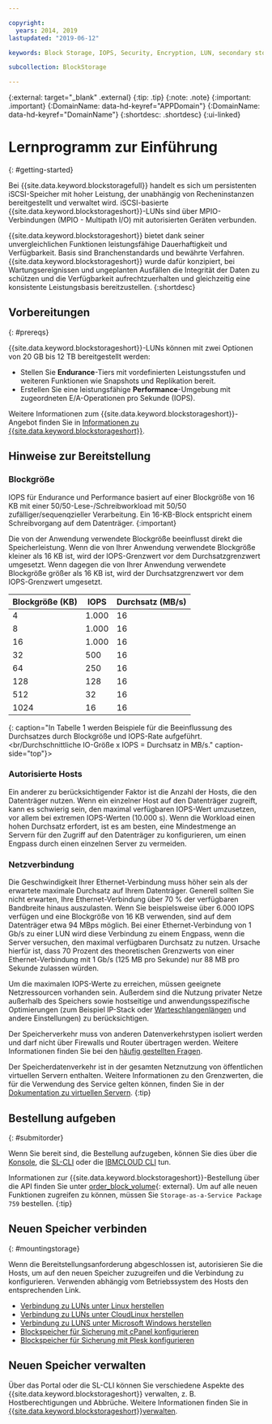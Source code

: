 ```yaml
---

copyright:
  years: 2014, 2019
lastupdated: "2019-06-12"

keywords: Block Storage, IOPS, Security, Encryption, LUN, secondary storage, mount storage, provision storage, ISCSI, MPIO, redundant

subcollection: BlockStorage

---
```

{:external: target="_blank" .external}
{:tip: .tip}
{:note: .note}
{:important: .important}
{:DomainName: data-hd-keyref="APPDomain"}
{:DomainName: data-hd-keyref="DomainName"}
{:shortdesc: .shortdesc}
{:ui-linked}

# Lernprogramm zur Einführung
{: #getting-started}

Bei {{site.data.keyword.blockstoragefull}} handelt es sich um persistenten iSCSI-Speicher mit hoher Leistung, der unabhängig von Recheninstanzen bereitgestellt und verwaltet wird. iSCSI-basierte {{site.data.keyword.blockstorageshort}}-LUNs sind über MPIO-Verbindungen (MPIO - Multipath I/O) mit autorisierten Geräten verbunden.

{{site.data.keyword.blockstorageshort}} bietet dank seiner unvergleichlichen Funktionen leistungsfähige Dauerhaftigkeit und Verfügbarkeit. Basis sind Branchenstandards und bewährte Verfahren. {{site.data.keyword.blockstorageshort}} wurde dafür konzipiert, bei Wartungsereignissen und ungeplanten Ausfällen die Integrität der Daten zu schützen und die Verfügbarkeit aufrechtzuerhalten und gleichzeitig eine konsistente Leistungsbasis bereitzustellen.
{:shortdesc}

## Vorbereitungen
{: #prereqs}

{{site.data.keyword.blockstorageshort}}-LUNs können mit zwei Optionen von 20 GB bis 12 TB bereitgestellt werden: <br/>
- Stellen Sie **Endurance**-Tiers mit vordefinierten Leistungsstufen und weiteren Funktionen wie Snapshots und Replikation bereit.
- Erstellen Sie eine leistungsfähige **Performance**-Umgebung mit zugeordneten E/A-Operationen pro Sekunde (IOPS).

Weitere Informationen zum {{site.data.keyword.blockstorageshort}}-Angebot finden Sie in [Informationen zu {{site.data.keyword.blockstorageshort}}](/docs/infrastructure/BlockStorage?topic=BlockStorage-About).

## Hinweise zur Bereitstellung

### Blockgröße

IOPS für Endurance und Performance basiert auf einer Blockgröße von 16 KB mit einer 50/50-Lese-/Schreibworkload mit 50/50 zufälliger/sequenqzieller Verarbeitung. Ein 16-KB-Block entspricht einem Schreibvorgang auf dem Datenträger.
{:important}

Die von der Anwendung verwendete Blockgröße beeinflusst direkt die Speicherleistung. Wenn die von Ihrer Anwendung verwendete Blockgröße kleiner als 16 KB ist, wird der IOPS-Grenzwert vor dem Durchsatzgrenzwert umgesetzt. Wenn dagegen die von Ihrer Anwendung verwendete Blockgröße größer als 16 KB ist, wird der Durchsatzgrenzwert vor dem IOPS-Grenzwert umgesetzt.

| Blockgröße (KB) | IOPS | Durchsatz (MB/s) |
|-----|-----|-----|
| 4 | 1.000 | 16 |
| 8 | 1.000 | 16 |
| 16 | 1.000 | 16 |
| 32 | 500 | 16 |
| 64 | 250 | 16 |
| 128 | 128 | 16 |
| 512 | 32 | 16 |
| 1024 | 16 | 16 |
{: caption="In Tabelle 1 werden Beispiele für die Beeinflussung des Durchsatzes durch Blockgröße und IOPS-Rate aufgeführt.<br/Durchschnittliche IO-Größe x IOPS = Durchsatz in MB/s." caption-side="top"}>

### Autorisierte Hosts

Ein anderer zu berücksichtigender Faktor ist die Anzahl der Hosts, die den Datenträger nutzen. Wenn ein einzelner Host auf den Datenträger zugreift, kann es schwierig sein, den maximal verfügbaren IOPS-Wert umzusetzen, vor allem bei extremen IOPS-Werten (10.000 s). Wenn die Workload einen hohen Durchsatz erfordert, ist es am besten, eine Mindestmenge an Servern für den Zugriff auf den Datenträger zu konfigurieren, um einen Engpass durch einen einzelnen Server zu vermeiden.

### Netzverbindung

Die Geschwindigkeit Ihrer Ethernet-Verbindung muss höher sein als der erwartete maximale Durchsatz auf Ihrem Datenträger. Generell sollten Sie nicht erwarten, Ihre Ethernet-Verbindung über 70 % der verfügbaren Bandbreite hinaus auszulasten. Wenn Sie beispielsweise über 6.000 IOPS verfügen und eine Blockgröße von 16 KB verwenden, sind auf dem Datenträger etwa 94 MBps möglich. Bei einer Ethernet-Verbindung von 1 Gb/s zu einer LUN wird diese Verbindung zu einem Engpass, wenn die Server versuchen, den maximal verfügbaren Durchsatz zu nutzen. Ursache hierfür ist, dass 70 Prozent des theoretischen Grenzwerts von einer Ethernet-Verbindung mit 1 Gb/s (125 MB pro Sekunde) nur 88 MB pro Sekunde zulassen würden.

Um die maximalen IOPS-Werte zu erreichen, müssen geeignete Netzressourcen vorhanden sein. Außerdem sind die Nutzung privater Netze außerhalb des Speichers sowie hostseitige und anwendungsspezifische Optimierungen (zum Beispiel IP-Stack oder [Warteschlangenlängen](/docs/infrastructure/BlockStorage?topic=BlockStorage-hostqueuesettings) und andere Einstellungen) zu berücksichtigen.

Der Speicherverkehr muss von anderen Datenverkehrstypen isoliert werden und darf nicht über Firewalls und Router übertragen werden. Weitere Informationen finden Sie bei den [häufig gestellten Fragen](/docs/BlockStorage?topic=block-storage-faqs#isolatedstoragetraffic).

Der Speicherdatenverkehr ist in der gesamten Netznutzung von öffentlichen virtuellen Servern enthalten. Weitere Informationen zu den Grenzwerten, die für die Verwendung des Service gelten können, finden Sie in der [Dokumentation zu virtuellen Servern](/docs/vsi?topic=virtual-servers-about-public-virtual-servers#about-public-virtual-servers).
{:tip}

## Bestellung aufgeben
{: #submitorder}

Wenn Sie bereit sind, die Bestellung aufzugeben, können Sie dies über die [Konsole](/docs/infrastructure/BlockStorage?topic=BlockStorage-orderingthroughConsole), die [SL-CLI](/docs/infrastructure/BlockStorage?topic=BlockStorage-orderingthroughCLI) oder die [IBMCLOUD CLI](/docs/cli/reference/ibmcloud?topic=cloud-cli-sl-block-storage#sl_block_volume_order) tun.

Informationen zur {{site.data.keyword.blockstorageshort}}-Bestellung über die API finden Sie unter [order_block_volume](https://softlayer-python.readthedocs.io/en/latest/api/managers/block/#SoftLayer.managers.block.BlockStorageManager.order_block_volume){: external}.
Um auf alle neuen Funktionen zugreifen zu können, müssen Sie `Storage-as-a-Service Package 759` bestellen.
{:tip}

## Neuen Speicher verbinden
{: #mountingstorage}

Wenn die Bereitstellungsanforderung abgeschlossen ist, autorisieren Sie die Hosts, um auf den neuen Speicher zuzugreifen und die Verbindung zu konfigurieren. Verwenden abhängig vom Betriebssystem des Hosts den entsprechenden Link.
- [Verbindung zu LUNs unter Linux herstellen](/docs/infrastructure/BlockStorage?topic=BlockStorage-mountingLinux)
- [Verbindung zu LUNs unter CloudLinux herstellen](/docs/infrastructure/BlockStorage?topic=BlockStorage-mountingCloudLinux)
- [Verbindung zu LUNS unter Microsoft Windows herstellen](/docs/infrastructure/BlockStorage?topic=BlockStorage-mountingWindows)
- [Blockspeicher für Sicherung mit cPanel konfigurieren](/docs/infrastructure/BlockStorage?topic=BlockStorage-cPanelBackups)
- [Blockspeicher für Sicherung mit Plesk konfigurieren](/docs/infrastructure/BlockStorage?topic=BlockStorage-PleskBackups)

## Neuen Speicher verwalten

Über das Portal oder die SL-CLI können Sie verschiedene Aspekte des {{site.data.keyword.blockstorageshort}} verwalten, z. B. Hostberechtigungen und Abbrüche. Weitere Informationen finden Sie in [{{site.data.keyword.blockstorageshort}}verwalten](/docs/infrastructure/BlockStorage?topic=BlockStorage-managingstorage).
